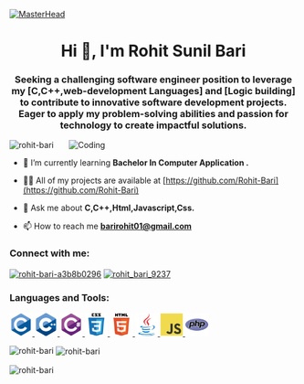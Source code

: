 [![MasterHead](https://1.bp.blogspot.com/-7A4WynwLsMw/XbBpCXG8fHI/AAAAAAAAMt4/uOa1bpLskYgrwGbllhSu2SDj_Mig8SXJQCLcBGAsYHQ/s1600/2000_600px.gif)](https://rishavchanda.io)
<h1 align="center">Hi 👋, I'm Rohit Sunil Bari</h1>
<h3 align="center">Seeking a challenging software engineer position to leverage my [C,C++,web-development Languages] and [Logic building] to contribute to innovative software development projects. Eager to apply my problem-solving abilities and passion for technology to create impactful solutions.</h3>
<img align="right" alt="Coding" width="400" src="https://cdn.dribbble.com/users/1162077/screenshots/3848914/programmer.gif">


<p align="left"> <img src="https://komarev.com/ghpvc/?username=rohit-bari&label=Profile%20views&color=0e75b6&style=flat" alt="rohit-bari" /> </p>

- 🌱 I’m currently learning **Bachelor In Computer Application .**

- 👨‍💻 All of my projects are available at [https://github.com/Rohit-Bari](https://github.com/Rohit-Bari)

- 💬 Ask me about **C,C++,Html,Javascript,Css.**

- 📫 How to reach me **barirohit01@gmail.com**

<h3 align="left">Connect with me:</h3>
<p align="left">
<a href="https://linkedin.com/in/rohit-bari-a3b8b0296" target="blank"><img align="center" src="https://raw.githubusercontent.com/rahuldkjain/github-profile-readme-generator/master/src/images/icons/Social/linked-in-alt.svg" alt="rohit-bari-a3b8b0296" height="30" width="40" /></a>
<a href="https://instagram.com/rohit_bari_9237" target="blank"><img align="center" src="https://raw.githubusercontent.com/rahuldkjain/github-profile-readme-generator/master/src/images/icons/Social/instagram.svg" alt="rohit_bari_9237" height="30" width="40" /></a>
</p>

<h3 align="left">Languages and Tools:</h3>
<p align="left"> <a href="https://www.cprogramming.com/" target="_blank" rel="noreferrer"> <img src="https://raw.githubusercontent.com/devicons/devicon/master/icons/c/c-original.svg" alt="c" width="40" height="40"/> </a> <a href="https://www.w3schools.com/cpp/" target="_blank" rel="noreferrer"> <img src="https://raw.githubusercontent.com/devicons/devicon/master/icons/cplusplus/cplusplus-original.svg" alt="cplusplus" width="40" height="40"/> </a> <a href="https://www.w3schools.com/cs/" target="_blank" rel="noreferrer"> <img src="https://raw.githubusercontent.com/devicons/devicon/master/icons/csharp/csharp-original.svg" alt="csharp" width="40" height="40"/> </a> <a href="https://www.w3schools.com/css/" target="_blank" rel="noreferrer"> <img src="https://raw.githubusercontent.com/devicons/devicon/master/icons/css3/css3-original-wordmark.svg" alt="css3" width="40" height="40"/> </a> <a href="https://www.w3.org/html/" target="_blank" rel="noreferrer"> <img src="https://raw.githubusercontent.com/devicons/devicon/master/icons/html5/html5-original-wordmark.svg" alt="html5" width="40" height="40"/> </a> <a href="https://www.java.com" target="_blank" rel="noreferrer"> <img src="https://raw.githubusercontent.com/devicons/devicon/master/icons/java/java-original.svg" alt="java" width="40" height="40"/> </a> <a href="https://developer.mozilla.org/en-US/docs/Web/JavaScript" target="_blank" rel="noreferrer"> <img src="https://raw.githubusercontent.com/devicons/devicon/master/icons/javascript/javascript-original.svg" alt="javascript" width="40" height="40"/> </a> <a href="https://www.php.net" target="_blank" rel="noreferrer"> <img src="https://raw.githubusercontent.com/devicons/devicon/master/icons/php/php-original.svg" alt="php" width="40" height="40"/> </a> </p>

<p><img align="left" src="https://github-readme-stats.vercel.app/api/top-langs?username=rohit-bari&show_icons=true&locale=en&layout=compact" alt="rohit-bari" /></p>

<p>&nbsp;<img align="center" src="https://github-readme-stats.vercel.app/api?username=rohit-bari&show_icons=true&locale=en" alt="rohit-bari" /></p>

<p><img align="center" src="https://github-readme-streak-stats.herokuapp.com/?user=rohit-bari&" alt="rohit-bari" /></p>
